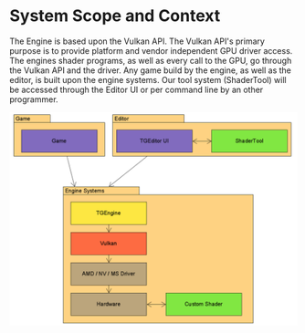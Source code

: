 # System Scope and Context

The Engine is based upon the Vulkan API. The Vulkan API's primary purpose is to
provide platform and vendor independent GPU driver access. The engines shader
programs, as well as every call to the GPU, go through the Vulkan API and the
driver. Any game build by the engine, as well as the editor, is built upon the
engine systems. Our tool system (ShaderTool) will be accessed through the Editor
UI or per command line by an other programmer.

![System Scope](scope.png)
